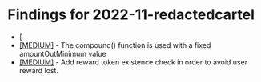 # Findings for 2022-11-redactedcartel 

- [
- [[MEDIUM]]([MEDIUM]-1466783815/README.md) - The compound() function is used with a fixed amountOutMinimum value
- [[MEDIUM]]([MEDIUM]-1466844346/README.md) - Add reward token existence check in order to avoid user reward lost.
